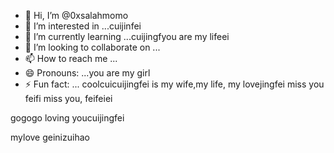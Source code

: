 - 👋 Hi, I’m @0xsalahmomo
- 👀 I’m interested in ...cuijinfei
- 🌱 I’m currently learning ...cuijingfyou are my lifeei
- 💞️ I’m looking to collaborate on ...
- 📫 How to reach me ...
- 😄 Pronouns: ...you are my girl
- ⚡ Fun fact: ... coolcuicuijingfei is my wife,my life, my lovejingfei
miss you feifi miss you, feifeiei
<!---the best wishes to you
0xsalahmomo/0xsalahmomo is a ✨ special ✨ repository because its `README.md` (this file) appears on your GitHub profile.
You can click the missyouPreview link to take a look at your changes.something never change
--->gogogo loving youcuijingfei
mylove
geinizuihao
